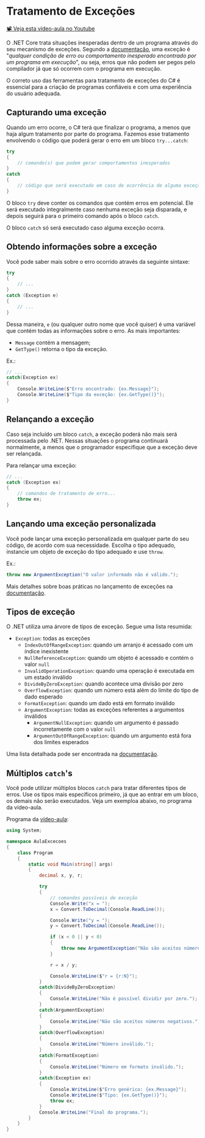 # Tratamento de Exceções

[📽 Veja esta vídeo-aula no Youtube](https://youtu.be/HtVJc_7FzYs)

O .NET Core trata situações inesperadas dentro de um programa através do seu mecanismo de exceções. Segundo a [documentação](https://docs.microsoft.com/pt-br/dotnet/standard/exceptions/), uma exceção é "_qualquer condição de erro ou comportamento inesperado encontrado por um programa em execução_", ou seja, erros que não podem ser pegos pelo compilador já que só ocorrem com o programa em execução.

O correto uso das ferramentas para tratamento de exceções do C# é essencial para a criação de programas confiáveis e com uma experiência do usuário adequada.

## Capturando uma exceção

Quando um erro ocorre, o C# terá que finalizar o programa, a menos que haja algum tratamento por parte do programa. Fazemos esse tratamento envolvendo o código que poderá gerar o erro em um bloco `try...catch`:

```cs
try
{
    // comando(s) que podem gerar comportamentos inesperados
}
catch
{
    // código que será executado em caso de ocorrência de alguma exceção
}
```

O bloco `try` deve conter os comandos que contém erros em potencial. Ele será executado integralmente caso nenhuma exceção seja disparada, e depois seguirá para o primeiro comando após o bloco `catch`.

O bloco `catch` só será executado caso alguma exceção ocorra.

## Obtendo informações sobre a exceção

Você pode saber mais sobre o erro ocorrido através da seguinte sintaxe:

```cs
try
{
    // ...
}
catch (Exception e)
{
    // ...
}
```

Dessa maneira, `e` (ou qualquer outro nome que você quiser) é uma variável que contém todas as informações sobre o erro. As mais importantes:

* `Message` contém a mensagem;
* `GetType()` retorna o tipo da exceção.

Ex.:

```cs
// ...
catch(Exception ex)
{
    Console.WriteLine($"Erro encontrado: {ex.Message}");
    Console.WriteLine($"Tipo da exceção: {ex.GetType()}");
}
```

## Relançando a exceção

Caso seja incluído um bloco `catch`, a exceção poderá não mais será processada pelo .NET. Nessas situações o programa continuará normalmente, a menos que o programador especifique que a exceção deve ser relançada.

Para relançar uma exceção:

```cs
// ...
catch (Exception ex)
{
    // comandos de tratamento de erro...
    throw ex;
}
```

## Lançando uma exceção personalizada

Você pode lançar uma exceção personalizada em qualquer parte do seu código, de acordo com sua necessidade. Escolha o tipo adequado, instancie um objeto de exceção do tipo adequado e use `throw`.

Ex.:
```cs
throw new ArgumentException("O valor informado não é válido.");
```

Mais detalhes sobre boas práticas no lançamento de exceções na [documentação](https://docs.microsoft.com/pt-br/dotnet/standard/design-guidelines/using-standard-exception-types).

## Tipos de exceção

O .NET utiliza uma árvore de tipos de exceção. Segue uma lista resumida:

- `Exception`: todas as exceções
  - `IndexOutOfRangeException`: quando um arranjo é acessado com um índice inexistente
  - `NullReferenceException`: quando um objeto é acessado e contém o valor `null`
  - `InvalidOperationException`: quando uma operação é executada em um estado inválido
  - `DivideByZeroException`: quando acontece uma divisão por zero
  - `OverflowException`: quando um número está além do limite do tipo de dado esperado
  - `FormatException`: quando um dado está em formato inválido
  - `ArgumentException`: todas as exceções referentes a argumentos inválidos
    - `ArgumentNullException`: quando um argumento é passado incorretamente com o valor `null`
    - `ArgumentOutOfRangeException`: quando um argumento está fora dos limites esperados

Uma lista detalhada pode ser encontrada na [documentação](https://docs.microsoft.com/pt-br/dotnet/standard/exceptions/#common-exceptions).

## Múltiplos `catch`'s

Você pode utilizar múltiplos blocos `catch` para tratar diferentes tipos de erros. Use os tipos mais específicos primeiro, já que ao entrar em um bloco, os demais não serão executados. Veja um exemploa abaixo, no programa da vídeo-aula.

Programa da [vídeo-aula](https://youtu.be/HtVJc_7FzYs):

```cs
using System;

namespace AulaExcecoes
{
    class Program
    {
        static void Main(string[] args)
        {
            decimal x, y, r;

            try
            {
                // comandos passíveis de exceção
                Console.Write("x = ");
                x = Convert.ToDecimal(Console.ReadLine());

                Console.Write("y = ");
                y = Convert.ToDecimal(Console.ReadLine());

                if (x < 0 || y < 0)
                {
                    throw new ArgumentException("Não são aceitos números negativos.");
                }

                r = x / y;

                Console.WriteLine($"r = {r:N}");
            }
            catch(DivideByZeroException)
            {
                Console.WriteLine("Não é possível dividir por zero.");
            }
            catch(ArgumentException)
            {
                Console.WriteLine("Não são aceitos números negativos.");
            }            
            catch(OverflowException)
            {
                Console.WriteLine("Número inválido.");
            }
            catch(FormatException)
            {
                Console.WriteLine("Número em formato inválido.");
            }
            catch(Exception ex)
            {
                Console.WriteLine($"Erro genérico: {ex.Message}");
                Console.WriteLine($"Tipo: {ex.GetType()}");
                throw ex;
            }
            Console.WriteLine("Final do programa.");
        }
    }
}
```